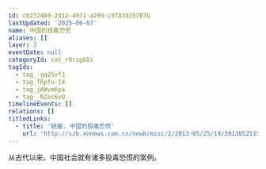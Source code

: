 ```yaml
---
id: cb232469-2d12-4971-a299-c9783825787b
lastUpdated: '2025-06-07'
name: 中国的投毒恐慌
aliases: []
layer: 3
eventDate: null
categoryId: cat_r0rzgkOi
tagIds:
  - tag_-gq2Svf1
  - tag_TRpfu-I4
  - tag_jKWvm6pa
  - tag__NZec6vQ
timelineEvents: []
relations: []
titledLinks:
  - title: '链接: 中国的投毒恐慌'
    url: 'http://szb.xnnews.com.cn/newb/misc/2/2013-05/25/19/2013052519_pdf.pdf'
---
```

从古代以来，中国社会就有诸多投毒恐慌的案例。
